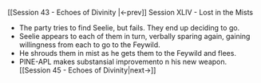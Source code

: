 [[Session 43 - Echoes of Divinity |<-prev]]
Session XLIV - Lost in the Mists
- The party tries to find Seelie, but fails. They end up deciding to go.
- Seelie appears to each of them in turn, verbally sparing again, gaining willingness from each to go to the Feywild.
- He shrouds them in mist as he gets them to the Feywild and flees.
- PINE-APL makes substansial improvemento n his new weapon.
[[Session 45 - Echoes of Divinity|next->]]